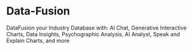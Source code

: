 # Data-Fusion
DataFusion your Industry Database with: AI Chat, Generative Interactive Charts, Data Insights, Psychographic Analysis, AI Analyst, Speak and Explain Charts, and more
